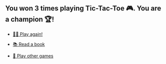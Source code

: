 ## You won 3 times playing Tic-Tac-Toe 🎮. You are a champion 🏆!

- [🤾‍♂️ Play again!](1-BBA.md)

- [📚 Read a book](../0/1-1B.md)

- [🎲 Play other games](1-BBC.md)